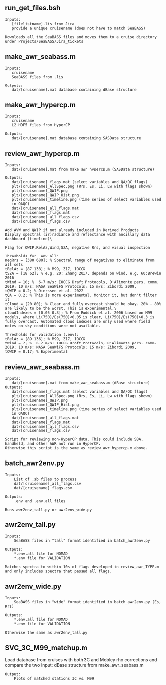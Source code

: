 ## run_get_files.bsh
    Inputs:
       [filelistname].lis from Jira
       provide a unique cruisename (does not have to match SeaBASS)

    Downloads all the SeaBASS files and moves them to a cruise directory
    under Projects/SeaBASS/Jira_tickets

## make_awr_seabass.m
    Inputs:
       cruisename
       SeaBASS files from .lis

    Outputs:
       dat/[cruisename].mat database containing dBase structure

## make_awr_hypercp.m
    Inputs:
       cruisename
       L2 HDF5 files from HyperCP

    Outputs:
       dat/[cruisename].mat database containing SASData structure

## review_awr_hypercp.m
    Inputs:
       dat/[cruisename].mat from make_awr_hypercp.m (SASData structure)

    Outputs:
       dat/[cruisename]_flags.mat (select variables and QA/QC flags)
       plt/[cruisename]_AllSpec.png (Rrs, Es, Li, Lw with flags shown)
       plt/[cruisename]_QWIP.png
       plt/[cruisename]_QWIP_Hist.png
       plt/[cruisename]_timeline.png (time series of select variables used
       in QAQC)
       dat/[cruisename]_all_flags.mat
       dat/[cruisename]_flags.mat
       dat/[cruisename]_all_flags.csv
       dat/[cruisename]_flags.csv

    Add AVW and QWIP if not already included in Derived Products
    Display spectral (ir)radiance and reflectance with ancillary data
    dashboard (timeline)\
    
    Flag for QWIP,RelAz,Wind,SZA, negative Rrs, and visual inspection
     
    Thresholds for .env.all:
    negRrs = [380 680]; % Spectral range of negatives to eliminate from all sets
    tRelAz = [87 138]; % M99, Z17, IOCCG
    tSZA = [18 62]; % e.g. 20: Zhang 2017, depends on wind, e.g. 60:Brewin 2016
    tWind = 10; %  6-7 m/s: IOCCG Draft Protocols, D'Alimonte pers. comm. 2019; 10 m/s: NASA SeaWiFS Protocols; 15 m/s: Zibordi 2009,
    tQWIP = 0.2; % Dierssen et al. 2022
    tQA = 0.2; % This is more experimental. Monitor it, but don't filter it
    tCloud = [20 80]; % Clear and fully overcast should be okay. 20% - 80% are likely to be the worst. This is experimental.\
    cloudIndexes = [0.05 0.3]; % From Ruddick et al. 2006 based on M99 models, where Li(750)/Es(750)<0.05 is clear, Li(750)/Es(750)>0.3 is fully overcast. Automated cloud indexes are only used where field notes on sky conditions were not available.
    
    Thresholds for validation (.env):
    tRelAz = [89 136]; % M99, Z17, IOCCG
    tWind = 7; %  6-7 m/s: IOCCG Draft Protocols, D'Alimonte pers. comm. 2019; 10 m/s: NASA SeaWiFS Protocols; 15 m/s: Zibordi 2009,
    tQWIP = 0.17; % Experimental

## review_awr_seabass.m
    Inputs:
       dat/[cruisename].mat from make_awr_seabass.m (dBase structure)
    Outputs:
       dat/[cruisename]_flags.mat (select variables and QA/QC flags)
       plt/[cruisename]_AllSpec.png (Rrs, Es, Li, Lw with flags shown)
       plt/[cruisename]_QWIP.png
       plt/[cruisename]_QWIP_Hist.png
       plt/[cruisename]_timeline.png (time series of select variables used
       in QAQC)
       dat/[cruisename]_all_flags.mat
       dat/[cruisename]_flags.mat
       dat/[cruisename]_all_flags.csv
       dat/[cruisename]_flags.csv

    Script for reviewing non-HyperCP data. This could include SBA, handheld, and other AWR not run in HyperCP.
    Otherwise this script is the same as review_awr_hypercp.m above.

## batch_awr2env.py
    Inputs:
        List of .sb files to process
        dat/[cruisename]_all_flags.csv
        dat/[cruisename]_flags.csv

    Outputs:
        .env and .env.all files
    
    Runs awr2env_tall.py or awr2env_wide.py

## awr2env_tall.py
    Inputs:
        SeaBASS files in "tall" format identified in batch_awr2env.py 

    Outputs:
        *.env.all file for NOMAD
        *.env file for VALIDATION
        
    Matches spectra to within 10s of flags developed in review_awr_TYPE.m and only includes spectra that passed all flags.

## awr2env_wide.py
    Inputs:
        SeaBASS files in "wide" format identified in batch_awr2env.py (Es, Rrs)

    Outputs:
        *.env.all file for NOMAD
        *.env file for VALIDATION

    Otherwise the same as awr2env_tall.py

## SVC_3C_M99_matchup.m
Load database from cruises with both 3C and Mobley rho corrections and compare the two
    Input:
        dBase structure from make_awr_seabass.m

    Output:
        Plots of matched stations 3C vs. M99
